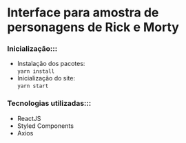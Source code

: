# Interface para amostra de personagens de Rick e Morty
### Inicialização:::
- Instalação dos pacotes: <br>
`
yarn install
`
- Inicialização do site: <br>
`
yarn start
`
### Tecnologias utilizadas:::
- ReactJS
- Styled Components
- Axios
